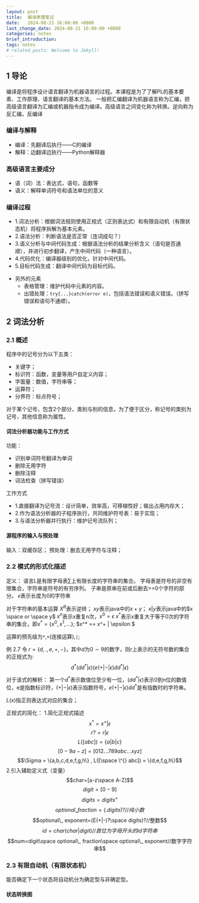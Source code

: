 ```yaml
---
layout: post
title:  编译原理笔记
date:   2024-08-21 16:00:00 +0800
last_change_date: 2024-08-21 16:00:00 +0800
categories: notes
brief_introduction: 
tags: notes
# related_posts: Welcome to Jekyll!
---
```


## 1 导论
编译是将程序设计语言翻译为机器语言的过程。本课程是为了了解PL的基本要素、工作原理、语言翻译的基本方法。
一般把汇编翻译为机器语言称为汇编，把高级语言翻译为汇编或机器指令成为编译。高级语言之间变化称为转换。逆向称为反汇编，反编译
### 编译与解释
  - 编译：先翻译后执行——C的编译
  - 解释：边翻译边执行——Python解释器

### 高级语言主要成分
  - 语（词）法：表达式，语句，函数等
  - 语义：解释单词符号和语法单位的意义

### 编译过程

* 1.词法分析：根据词法规则使用正规式（正则表达式）和有限自动机（有限状态机）将程序拆解为基本元素。
* 2.语法分析：判断语法是否正常（连词成句？）
* 3.语义分析与中间代码生成：根据语法分析的结果分析含义（语句是否通顺），并进行初步翻译，产生中间代码（一种语言）。
* 4.代码优化：编译器级别的优化，针对中间代码。
* 5.目标代码生成：翻译中间代码为目标代码。

- 另外的元素
  - 表格管理：维护代码中元素的内容。
  - 出错处理：`try{...}catch(error e)`，包括语法错误和语义错误。（拼写错误和语句不通顺）。

## 2 词法分析
### 2.1 概述
程序中的记号分为以下五类：
- 关键字；
- 标识符：函数，变量等用户自定义内容；
- 字面量：数值，字符串等；
- 运算符；
- 分界符：标点符号；

对于某个记号，包含2个部分，类别与别的信息，为了便于区分，称记号的类别为记号，其他信息称为属性。
#### 词法分析器功能与工作方式
功能：
- 识别单词符号翻译为单词
- 删除无用字符
- 删除注释
- 词法检查（拼写错误）

工作方式
- 1.直接翻译为记号流：设计简单，效率高，可移植性好；输出占用内存大；
- 2.作为语法分析器的子程序执行，共同维护符号表：易于实现；
- 3.与语法分析器并行执行：维护记号流队列；

#### 源程序的输入与预处理
输入：双缓存区；
预处理：删去无用字符与注释；

### 2.2 模式的形式化描述
定义：
  语言L是有限字母表∑上有限长度的字符串的集合。
  字母表是符号的非空有限集合，字符串是符号的有穷序列。
  子串是原串在前或后删去>=0个字符的部分。
  $\epsilon$表示长度为0的字符串

对于字符串的基本运算
$X^R$表示逆转；
$xy$表示java中的$x+y$；
$x|y$表示java中的$x \space or \space y$
$x^n$表示x重复n次，$x^0 = \epsilon$
$x^*$表示x重复大于等于0次的字符串的集合，即$x^* = \{ x^0 , x^1 ,...\}$;
$x^* == x^+ | \epsilon $

运算的预先级为`*`,`+`(连接运算),`|`;

例 2.7 令 $r=\{d,.,e,+,-\}$，其中$d$为$0 \sim 9$的数字，则$r$上表示的无符号数的集合的正规式为:
$$d^* (dd^* | \epsilon)(e(+|-|\epsilon)dd^* |\epsilon)$$

对于该式的解析：
第一个$d^*$表示数值位至少有一位，$(dd^* | \epsilon)$表示0到n位的数值位，e是指数标识符，$(+|-|\epsilon)$表示指数符号，$e(+|-|\epsilon)dd^*$是有指数时的字符串。

$L(x)$指正则表达式对应的集合；

正规式的简化：
1.简化正规式描述
  $$
  x^* = x^+ | \epsilon
  $$
  $$
  r?=r|\epsilon
  $$
  $$
  L([abc]) = \{a|b|c\}
  $$
  $$
  [0-9a-z] = [012...789abc...xyz]
  $$
  $$\Sigma = \{a,b,c,d,e,f,g,h\} , L([\space \^{} abc]) = \{d,e,f,g,h\}$$
2.引入辅助定义式（变量）
  $$char=[a-z\space A-Z]$$
  $$digit=[0-9]$$
  $$digits=digits^+$$
  $$optional\_ fraction=(. digits)?//纯小数$$
  $$optional\_ exponent=(E(+|-)?\space digits)?//整数$$
  $$id=char(char|digit)//首位为字母开头的id字符串$$
  $$num=digit\space optional\_ fraction\space optional\_ exponent//数字字符串$$

### 2.3 有限自动机（有限状态机）
能否确定下一个状态将自动机分为确定型与非确定型。
#### 状态转换图


